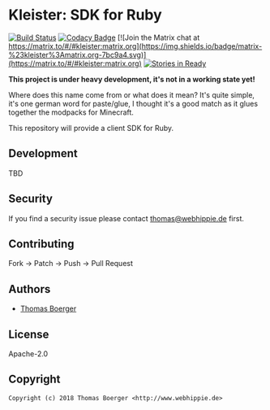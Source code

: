 # Kleister: SDK for Ruby

[![Build Status](http://github.dronehippie.de/api/badges/kleister/kleister-ruby/status.svg)](http://github.dronehippie.de/kleister/kleister-ruby)
[![Codacy Badge](https://api.codacy.com/project/badge/Grade/3b314b2be7ca4855978df1637bd61676)](https://www.codacy.com/app/tboerger/kleister-ruby?utm_source=github.com&amp;utm_medium=referral&amp;utm_content=kleister/kleister-ruby&amp;utm_campaign=Badge_Grade)
[![Join the Matrix chat at https://matrix.to/#/#kleister:matrix.org](https://img.shields.io/badge/matrix-%23kleister%3Amatrix.org-7bc9a4.svg)](https://matrix.to/#/#kleister:matrix.org)
[![Stories in Ready](https://badge.waffle.io/kleister/kleister-api.svg?label=ready&title=Ready)](http://waffle.io/kleister/kleister-api)


**This project is under heavy development, it's not in a working state yet!**

Where does this name come from or what does it mean? It's quite simple, it's one german word for paste/glue, I thought it's a good match as it glues together the modpacks for Minecraft.

This repository will provide a client SDK for Ruby.


## Development

TBD


## Security

If you find a security issue please contact thomas@webhippie.de first.


## Contributing

Fork -> Patch -> Push -> Pull Request


## Authors

* [Thomas Boerger](https://github.com/tboerger)


## License

Apache-2.0


## Copyright

```
Copyright (c) 2018 Thomas Boerger <http://www.webhippie.de>
```
